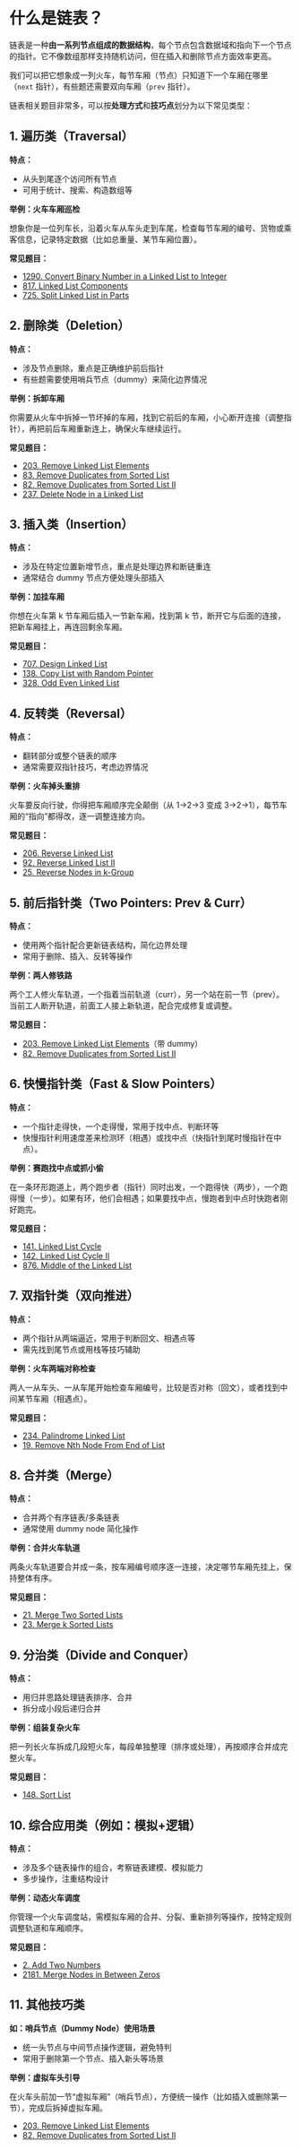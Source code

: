 # 什么是链表？

链表是一种**由一系列节点组成的数据结构**，每个节点包含数据域和指向下一个节点的指针。它不像数组那样支持随机访问，但在插入和删除节点方面效率更高。

我们可以把它想象成一列火车，每节车厢（节点）只知道下一个车厢在哪里（`next` 指针），有些题还需要双向车厢（`prev` 指针）。

链表相关题目非常多，可以按**处理方式**和**技巧点**划分为以下常见类型：


## 1. 遍历类（Traversal）

**特点：**

* 从头到尾逐个访问所有节点
* 可用于统计、搜索、构造数组等

**举例：火车车厢巡检**

想象你是一位列车长，沿着火车从车头走到车尾，检查每节车厢的编号、货物或乘客信息，记录特定数据（比如总重量、某节车厢位置）。

**常见题目：**

* [1290. Convert Binary Number in a Linked List to Integer](https://leetcode.com/problems/convert-binary-number-in-a-linked-list-to-integer/)
* [817. Linked List Components](https://leetcode.com/problems/linked-list-components/)
* [725. Split Linked List in Parts](https://leetcode.com/problems/split-linked-list-in-parts/)


## 2. 删除类（Deletion）

**特点：**

* 涉及节点删除，重点是正确维护前后指针
* 有些题需要使用哨兵节点（dummy）来简化边界情况

**举例：拆卸车厢**

你需要从火车中拆掉一节坏掉的车厢，找到它前后的车厢，小心断开连接（调整指针），再把前后车厢重新连上，确保火车继续运行。

**常见题目：**

* [203. Remove Linked List Elements](https://leetcode.com/problems/remove-linked-list-elements/)
* [83. Remove Duplicates from Sorted List](https://leetcode.com/problems/remove-duplicates-from-sorted-list/)
* [82. Remove Duplicates from Sorted List II](https://leetcode.com/problems/remove-duplicates-from-sorted-list-ii/)
* [237. Delete Node in a Linked List](https://leetcode.com/problems/delete-node-in-a-linked-list/)


## 3. 插入类（Insertion）

**特点：**

* 涉及在特定位置新增节点，重点是处理边界和断链重连
* 通常结合 dummy 节点方便处理头部插入

**举例：加挂车厢**

你想在火车第 k 节车厢后插入一节新车厢，找到第 k 节，断开它与后面的连接，把新车厢挂上，再连回剩余车厢。

**常见题目：**

* [707. Design Linked List](https://leetcode.com/problems/design-linked-list/)
* [138. Copy List with Random Pointer](https://leetcode.com/problems/copy-list-with-random-pointer/)
* [328. Odd Even Linked List](https://leetcode.com/problems/odd-even-linked-list/)


## 4. 反转类（Reversal）

**特点：**

* 翻转部分或整个链表的顺序
* 通常需要双指针技巧，考虑边界情况

**举例：火车掉头重排**

火车要反向行驶，你得把车厢顺序完全颠倒（从 1->2->3 变成 3->2->1），每节车厢的“指向”都得改，逐一调整连接方向。

**常见题目：**

* [206. Reverse Linked List](https://leetcode.com/problems/reverse-linked-list/)
* [92. Reverse Linked List II](https://leetcode.com/problems/reverse-linked-list-ii/)
* [25. Reverse Nodes in k-Group](https://leetcode.com/problems/reverse-nodes-in-k-group/)


## 5. 前后指针类（Two Pointers: Prev & Curr）

**特点：**

* 使用两个指针配合更新链表结构，简化边界处理
* 常用于删除、插入、反转等操作

**举例：两人修铁路**

两个工人修火车轨道，一个指着当前轨道（curr），另一个站在前一节（prev）。当前工人断开轨道，前面工人接上新轨道，配合完成修复或调整。

**常见题目：**

* [203. Remove Linked List Elements](https://leetcode.com/problems/remove-linked-list-elements/)（带 dummy）
* [82. Remove Duplicates from Sorted List II](https://leetcode.com/problems/remove-duplicates-from-sorted-list-ii/)


## 6. 快慢指针类（Fast & Slow Pointers）

**特点：**

* 一个指针走得快，一个走得慢，常用于找中点、判断环等
* 快慢指针利用速度差来检测环（相遇）或找中点（快指针到尾时慢指针在中点）。

**举例：赛跑找中点或抓小偷**

在一条环形跑道上，两个跑步者（指针）同时出发，一个跑得快（两步），一个跑得慢（一步）。如果有环，他们会相遇；如果要找中点，慢跑者到中点时快跑者刚好跑完。

**常见题目：**

* [141. Linked List Cycle](https://leetcode.com/problems/linked-list-cycle/)
* [142. Linked List Cycle II](https://leetcode.com/problems/linked-list-cycle-ii/)
* [876. Middle of the Linked List](https://leetcode.com/problems/middle-of-the-linked-list/)


## 7. 双指针类（双向推进）

**特点：**

* 两个指针从两端逼近，常用于判断回文、相遇点等
* 需先找到尾节点或用栈等技巧辅助

**举例：火车两端对称检查**

两人一从车头、一从车尾开始检查车厢编号，比较是否对称（回文），或者找到中间某节车厢（相遇点）。

**常见题目：**

* [234. Palindrome Linked List](https://leetcode.com/problems/palindrome-linked-list/)
* [19. Remove Nth Node From End of List](https://leetcode.com/problems/remove-nth-node-from-end-of-list/)


## 8. 合并类（Merge）

**特点：**

* 合并两个有序链表/多条链表
* 通常使用 dummy node 简化操作

**举例：合并火车轨道**

两条火车轨道要合并成一条，按车厢编号顺序逐一连接，决定哪节车厢先挂上，保持整体有序。

**常见题目：**

* [21. Merge Two Sorted Lists](https://leetcode.com/problems/merge-two-sorted-lists/)
* [23. Merge k Sorted Lists](https://leetcode.com/problems/merge-k-sorted-lists/)


## 9. 分治类（Divide and Conquer）

**特点：**

* 用归并思路处理链表排序、合并
* 拆分成小段后递归合并

**举例：组装复杂火车**

把一列长火车拆成几段短火车，每段单独整理（排序或处理），再按顺序合并成完整火车。

**常见题目：**

* [148. Sort List](https://leetcode.com/problems/sort-list/)


## 10. 综合应用类（例如：模拟+逻辑）

**特点：**

* 涉及多个链表操作的组合，考察链表建模、模拟能力
* 多步操作，注重结构设计

**举例：动态火车调度**

你管理一个火车调度站，需模拟车厢的合并、分裂、重新排列等操作，按特定规则调整轨道和车厢顺序。

**常见题目：**

* [2. Add Two Numbers](https://leetcode.com/problems/add-two-numbers/)
* [2181. Merge Nodes in Between Zeros](https://leetcode.com/problems/merge-nodes-in-between-zeros/)


## 11. 其他技巧类

**如：哨兵节点（Dummy Node）使用场景**

* 统一头节点与中间节点操作逻辑，避免特判
* 常用于删除第一个节点、插入新头等场景

**举例：虚拟车头引导**

在火车头前加一节“虚拟车厢”（哨兵节点），方便统一操作（比如插入或删除第一节），完成后拆掉虚拟车厢。

* [203. Remove Linked List Elements](https://leetcode.com/problems/remove-linked-list-elements/description/)
* [82. Remove Duplicates from Sorted List II](https://leetcode.com/problems/remove-duplicates-from-sorted-list-ii/description/)

